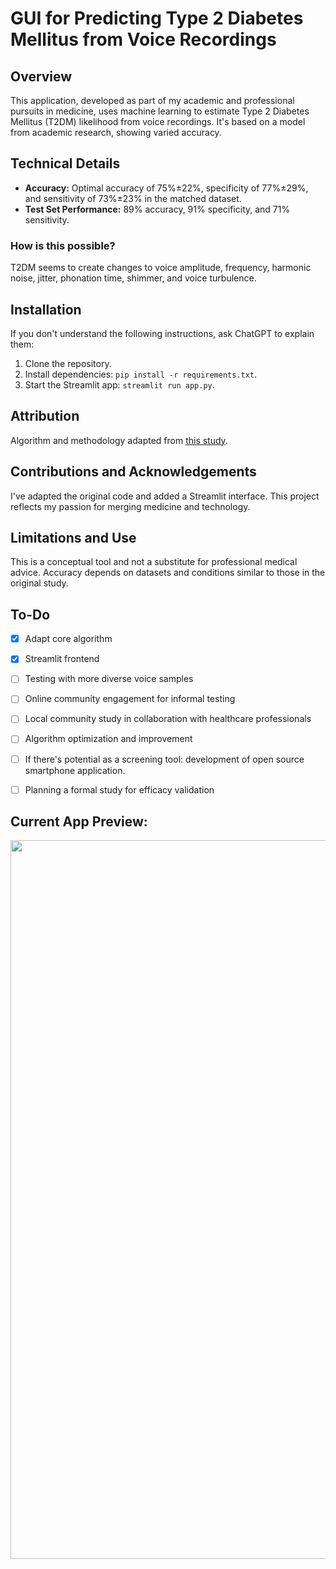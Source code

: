 # GUI for Predicting Type 2 Diabetes Mellitus from Voice Recordings

## Overview
This application, developed as part of my academic and professional pursuits in medicine, uses machine learning to estimate Type 2 Diabetes Mellitus (T2DM) likelihood from voice recordings. It's based on a model from academic research, showing varied accuracy.

## Technical Details
- **Accuracy:** Optimal accuracy of 75%±22%, specificity of 77%±29%, and sensitivity of 73%±23% in the matched dataset.
- **Test Set Performance:** 89% accuracy, 91% specificity, and 71% sensitivity.

### How is this possible?
T2DM seems to create changes to voice amplitude, frequency, harmonic noise, jitter, phonation time, shimmer, and voice turbulence.

## Installation
If you don't understand the following instructions, ask ChatGPT to explain them:

1. Clone the repository.
2. Install dependencies: `pip install -r requirements.txt`.
3. Start the Streamlit app: `streamlit run app.py`.

## Attribution
Algorithm and methodology adapted from [this study](https://www.mcpdigitalhealth.org/article/S2949-7612(23)00073-1/fulltext).

## Contributions and Acknowledgements
I've adapted the original code and added a Streamlit interface. This project reflects my passion for merging medicine and technology.

## Limitations and Use
This is a conceptual tool and not a substitute for professional medical advice. Accuracy depends on datasets and conditions similar to those in the original study.

## To-Do
- [x] Adapt core algorithm
- [x] Streamlit frontend
- [ ] Testing with more diverse voice samples
- [ ] Online community engagement for informal testing
- [ ] Local community study in collaboration with healthcare professionals
- [ ] Algorithm optimization and improvement
- [ ] If there's potential as a screening tool: development of open source smartphone application.
- [ ] Planning a formal study for efficacy validation



## Current App Preview:

<img src="https://github.com/sm18lr88/Diabetes-Prediction-from-Voice-Analysis/assets/64564447/2008677a-b425-4a5b-8995-ca26e4a566c6e" width="1150">
